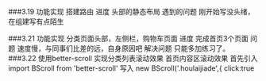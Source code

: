 ###3.19
    功能实现
        搭建路由
    进度
      头部的静态布局
    遇到的问题
      刚开始写没头绪，在组建写有点陌生
      
###3.21
    功能实现
        分类页面头部，左侧栏，购物车页面
    进度
        完成首页3个页面
    问题
        速度慢，与同事们比差的远，自身原因吧
     解决问题
        只能多加练习了。
###3.22
    使用better-scroll
    实现分类列表滚动效果
      首页内容区滚动效果
      首先引入import BScroll from 'better-scroll'
      写入
      new BScroll('.houlaijiade',{
                  click:true
      
    
    
